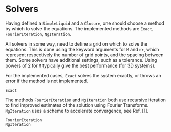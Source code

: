 # Solvers

Having defined a `SimpleLiquid` and a `Closure`, one should choose a method by which to solve the equations. The implemented methods are
`Exact`, `FourierIteration`, `NgIteration`. 

All solvers in some way, need to define a grid on which to solve the equations. This is done using the keyword arguments for `M` and `dr`, which represent respectively the number of grid points, and the spacing between them. Some solvers have additional settings, such as a tolerance. Using powers of 2 for `M` typically give the best performance (for 3D systems).

For the implemented cases, `Exact` solves the system exactly, or throws an error if the method is not implemented. 

```@docs
Exact
```

The methods `FourierIteration` and `NgIteration` both use recursive iteration to find improved estimates of the solution using Fourier Transforms. `NgIteration` uses a scheme to accelerate convergence, see Ref. [1]. 

```@docs
FourierIteration
NgIteration
```

